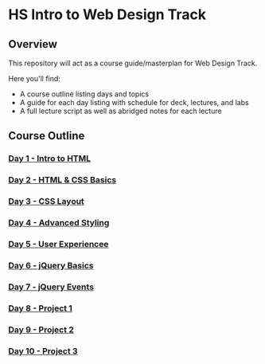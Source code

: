 # HS Intro to Web Design Track

## Overview
This repository will act as a course guide/masterplan for Web Design Track.

Here you'll find:

+ A course outline listing days and topics
+ A guide for each day listing with schedule for deck, lectures, and labs
+ A full lecture script as well as abridged notes for each lecture

## Course Outline

### [Day 1 - Intro to HTML](day-01/)

### [Day 2 - HTML & CSS Basics](day-02/)

### [Day 3 - CSS Layout](day-03/)

### [Day 4 - Advanced Styling](day-04/)

### [Day 5 - User Experiencee](day-05/)

### [Day 6 - jQuery Basics](day-06/)

### [Day 7 - jQuery Events](day-07/)

### [Day 8 - Project 1](day-08/)

### [Day 9 - Project 2](day-09/)

### [Day 10 - Project 3](day-10/)

